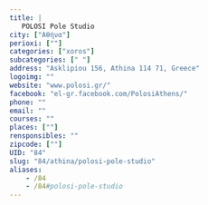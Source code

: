 ```yaml
---
title: |
   POLOSI Pole Studio
city: ["Αθήνα"]
perioxi: [""]
categories: ["xoros"]
subcategories: [" "]
address: "Asklipiou 156, Athina 114 71, Greece"
logoimg: ""
website: "www.polosi.gr/"
facebook: "el-gr.facebook.com/PolosiAthens/"
phone: ""
email: ""
courses: ""
places: [""]
rensponsibles: ""
zipcode: [""]
UID: "84"
slug: "84/athina/polosi-pole-studio"
aliases:
    - /84
    - /84#polosi-pole-studio
---
```


